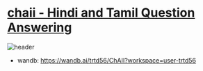 # [chaii - Hindi and Tamil Question Answering](https://www.kaggle.com/c/chaii-hindi-and-tamil-question-answering/overview)

![header](https://user-images.githubusercontent.com/5457315/129304550-26303c9f-c7a1-43f3-b2ce-a9594d9020af.png)


- wandb: https://wandb.ai/trtd56/ChAII?workspace=user-trtd56

